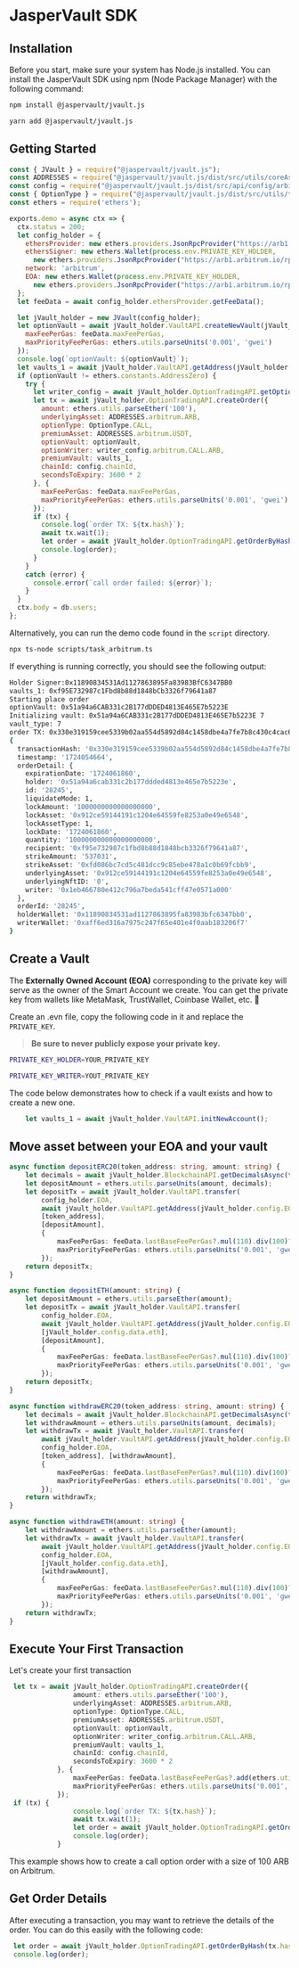 # JasperVault SDK

## Installation

Before you start, make sure your system has Node.js installed. You can install the JasperVault SDK using npm (Node Package Manager) with the following command:

```bash
npm install @jaspervault/jvault.js
```

```bash
yarn add @jaspervault/jvault.js
```

## Getting Started

```javascript
const { JVault } = require("@jaspervault/jvault.js");
const ADDRESSES = require("@jaspervault/jvault.js/dist/src/utils/coreAssets.json");
const config = require("@jaspervault/jvault.js/dist/src/api/config/arbitrum.json");
const { OptionType } = require("@jaspervault/jvault.js/dist/src/utils/types/index");
const ethers = require('ethers');

exports.demo = async ctx => {
  ctx.status = 200;
  let config_holder = {
    ethersProvider: new ethers.providers.JsonRpcProvider("https://arb1.arbitrum.io/rpc"),
    ethersSigner: new ethers.Wallet(process.env.PRIVATE_KEY_HOLDER,
      new ethers.providers.JsonRpcProvider("https://arb1.arbitrum.io/rpc")),
    network: 'arbitrum',
    EOA: new ethers.Wallet(process.env.PRIVATE_KEY_HOLDER,
      new ethers.providers.JsonRpcProvider("https://arb1.arbitrum.io/rpc")).address
  };
  let feeData = await config_holder.ethersProvider.getFeeData();

  let jVault_holder = new JVault(config_holder);
  let optionVault = await jVault_holder.VaultAPI.createNewVault(jVault_holder.EOA, {
    maxFeePerGas: feeData.maxFeePerGas,
    maxPriorityFeePerGas: ethers.utils.parseUnits('0.001', 'gwei')
  });
  console.log(`optionVault: ${optionVault}`);
  let vaults_1 = await jVault_holder.VaultAPI.getAddress(jVault_holder.EOA, 1);
  if (optionVault != ethers.constants.AddressZero) {
    try {
      let writer_config = await jVault_holder.OptionTradingAPI.getOptionWriterSettings();
      let tx = await jVault_holder.OptionTradingAPI.createOrder({
        amount: ethers.utils.parseEther('100'),
        underlyingAsset: ADDRESSES.arbitrum.ARB,
        optionType: OptionType.CALL,
        premiumAsset: ADDRESSES.arbitrum.USDT,
        optionVault: optionVault,
        optionWriter: writer_config.arbitrum.CALL.ARB,
        premiumVault: vaults_1,
        chainId: config.chainId,
        secondsToExpiry: 3600 * 2
      }, {
        maxFeePerGas: feeData.maxFeePerGas,
        maxPriorityFeePerGas: ethers.utils.parseUnits('0.001', 'gwei')
      });
      if (tx) {
        console.log(`order TX: ${tx.hash}`);
        await tx.wait(1);
        let order = await jVault_holder.OptionTradingAPI.getOrderByHash(tx.hash);
        console.log(order);
      }
    }
    catch (error) {
      console.error(`call order failed: ${error}`);
    }
  }
  ctx.body = db.users;
};
```

Alternatively, you can run the demo code found in the `script` directory.

```bash
npx ts-node scripts/task_arbitrum.ts
```

If everything is running correctly, you should see the following output:

```bash
Holder Signer:0x11890834531Ad1127863895Fa83983BfC6347BB0
vaults_1: 0xf95E732987c1Fbd8b88d1848bCb3326f79641a87
Starting place order
optionVault: 0x51a94a6CAB331c2B177dDDED4813E465E7b5223E
Initializing vault: 0x51a94a6CAB331c2B177dDDED4813E465E7b5223E 7
vault_type: 7
order TX: 0x330e319159cee5339b02aa554d5892d84c1458dbe4a7fe7b8c430c4cac6f2847
{
  transactionHash: '0x330e319159cee5339b02aa554d5892d84c1458dbe4a7fe7b8c430c4cac6f2847',
  timestamp: '1724054664',
  orderDetail: {
    expirationDate: '1724061860',
    holder: '0x51a94a6cab331c2b177ddded4813e465e7b5223e',
    id: '28245',
    liquidateMode: 1,
    lockAmount: '1000000000000000000',
    lockAsset: '0x912ce59144191c1204e64559fe8253a0e49e6548',
    lockAssetType: 1,
    lockDate: '1724061860',
    quantity: '100000000000000000000',
    recipient: '0xf95e732987c1fbd8b88d1848bcb3326f79641a87',
    strikeAmount: '537031',
    strikeAsset: '0xfd086bc7cd5c481dcc9c85ebe478a1c0b69fcbb9',
    underlyingAsset: '0x912ce59144191c1204e64559fe8253a0e49e6548',
    underlyingNftID: '0',
    writer: '0x1eb466780e412c796a7beda541cff47e0571a000'
  },
  orderId: '28245',
  holderWallet: '0x11890834531ad1127863895fa83983bfc6347bb0',
  writerWallet: '0xaff6ed316a7975c247f65e401e4f0aab183206f7'
}
```

## Create a Vault

The **Externally Owned Account (EOA)** corresponding to the private key will serve as the owner of the Smart Account we create. You can get the private key from wallets like MetaMask, TrustWallet, Coinbase Wallet, etc. 🔑

Create an .evn file, copy the following code in it and replace the `PRIVATE_KEY`.

> **Be sure to never publicly expose your private key.**

```bash
PRIVATE_KEY_HOLDER=YOUR_PRIVATE_KEY

PRIVATE_KEY_WRITER=YOUT_PRIVATE_KEY
```

The code below demonstrates how to check if a vault exists and how to create a new one.

```typescript
    let vaults_1 = await jVault_holder.VaultAPI.initNewAccount();

```

## Move asset between your EOA and your vault

```typescript
async function depositERC20(token_address: string, amount: string) {
    let decimals = await jVault_holder.BlockchainAPI.getDecimalsAsync(token_address);
    let depositAmount = ethers.utils.parseUnits(amount, decimals);
    let depositTx = await jVault_holder.VaultAPI.transfer(
        config_holder.EOA,
        await jVault_holder.VaultAPI.getAddress(jVault_holder.config.EOA, 1),
        [token_address],
        [depositAmount],
        {
            maxFeePerGas: feeData.lastBaseFeePerGas?.mul(110).div(100)?.add(ethers.utils.parseUnits('0.001', 'gwei')),
            maxPriorityFeePerGas: ethers.utils.parseUnits('0.001', 'gwei')
        });
    return depositTx;
}

async function depositETH(amount: string) {
    let depositAmount = ethers.utils.parseEther(amount);
    let depositTx = await jVault_holder.VaultAPI.transfer(
        config_holder.EOA,
        await jVault_holder.VaultAPI.getAddress(jVault_holder.config.EOA, 1),
        [jVault_holder.config.data.eth],
        [depositAmount],
        {
            maxFeePerGas: feeData.lastBaseFeePerGas?.mul(110).div(100)?.add(ethers.utils.parseUnits('0.001', 'gwei')),
            maxPriorityFeePerGas: ethers.utils.parseUnits('0.001', 'gwei')
        });
    return depositTx;
}

async function withdrawERC20(token_address: string, amount: string) {
    let decimals = await jVault_holder.BlockchainAPI.getDecimalsAsync(token_address);
    let withdrawAmount = ethers.utils.parseUnits(amount, decimals);
    let withdrawTx = await jVault_holder.VaultAPI.transfer(
        await jVault_holder.VaultAPI.getAddress(jVault_holder.config.EOA, 1),
        config_holder.EOA,
        [token_address], [withdrawAmount],
        {
            maxFeePerGas: feeData.lastBaseFeePerGas?.mul(110).div(100)?.add(ethers.utils.parseUnits('0.001', 'gwei')),
            maxPriorityFeePerGas: ethers.utils.parseUnits('0.001', 'gwei')
        });
    return withdrawTx;
}

async function withdrawETH(amount: string) {
    let withdrawAmount = ethers.utils.parseEther(amount);
    let withdrawTx = await jVault_holder.VaultAPI.transfer(
        await jVault_holder.VaultAPI.getAddress(jVault_holder.config.EOA, 1),
        config_holder.EOA,
        [jVault_holder.config.data.eth],
        [withdrawAmount],
        {
            maxFeePerGas: feeData.lastBaseFeePerGas?.mul(110).div(100)?.add(ethers.utils.parseUnits('0.001', 'gwei')),
            maxPriorityFeePerGas: ethers.utils.parseUnits('0.001', 'gwei')
        });
    return withdrawTx;
}


```

## Execute Your First Transaction

Let's create your first transaction

```typescript
 let tx = await jVault_holder.OptionTradingAPI.createOrder({
                amount: ethers.utils.parseEther('100'),
                underlyingAsset: ADDRESSES.arbitrum.ARB,
                optionType: OptionType.CALL,
                premiumAsset: ADDRESSES.arbitrum.USDT,
                optionVault: optionVault,
                optionWriter: writer_config.arbitrum.CALL.ARB,
                premiumVault: vaults_1,
                chainId: config.chainId,
                secondsToExpiry: 3600 * 2
            }, {
                maxFeePerGas: feeData.lastBaseFeePerGas?.add(ethers.utils.parseUnits('0.001', 'gwei')),
                maxPriorityFeePerGas: ethers.utils.parseUnits('0.001', 'gwei')
            });
 if (tx) {
                console.log(`order TX: ${tx.hash}`);
                await tx.wait(1);
                let order = await jVault_holder.OptionTradingAPI.getOrderByHash(tx.hash);
                console.log(order);
            }
```

This example shows how to create a call option order with a size of 100 ARB on Arbitrum.

## Get Order Details

After executing a transaction, you may want to retrieve the details of the order. You can do this easily with the following code:

```typescript
 let order = await jVault_holder.OptionTradingAPI.getOrderByHash(tx.hash);
 console.log(order);

```
